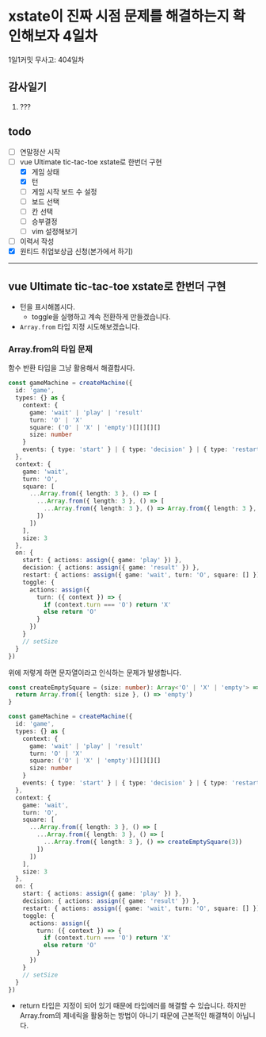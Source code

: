 # xstate이 진짜 시점 문제를 해결하는지 확인해보자 4일차

1일1커밋 무사고: 404일차

## 감사일기

1. ???

## todo

- [ ] 연말정산 시작
- [ ] vue Ultimate tic-tac-toe xstate로 한번더 구현
  - [x] 게임 상태
  - [x] 턴
  - [ ] 게임 시작 보드 수 설정
  - [ ] 보드 선택
  - [ ] 칸 선택
  - [ ] 승부결정
  - [ ] vim 설정해보기
- [ ] 이력서 작성
- [x] 원티드 취업보상금 신청(본가에서 하기)

---

## vue Ultimate tic-tac-toe xstate로 한번더 구현

- 턴을 표시해봅시다.
  - toggle을 실행하고 계속 전환하게 만들겠습니다.
- `Array.from` 타입 지정 시도해보겠습니다. 

### Array.from의 타입 문제

함수 반환 타입을 그냥 활용해서 해결합시다.

```ts
const gameMachine = createMachine({
  id: 'game',
  types: {} as {
    context: {
      game: 'wait' | 'play' | 'result'
      turn: 'O' | 'X'
      square: ('O' | 'X' | 'empty')[][][][]
      size: number
    }
    events: { type: 'start' } | { type: 'decision' } | { type: 'restart' } | { type: 'toggle' }
  },
  context: {
    game: 'wait',
    turn: 'O',
    square: [
      ...Array.from({ length: 3 }, () => [
        ...Array.from({ length: 3 }, () => [
          ...Array.from({ length: 3 }, () => Array.from({ length: 3 }, () => 'empty')) // type error
        ])
      ])
    ],
    size: 3
  },
  on: {
    start: { actions: assign({ game: 'play' }) },
    decision: { actions: assign({ game: 'result' }) },
    restart: { actions: assign({ game: 'wait', turn: 'O', square: [] }) },
    toggle: {
      actions: assign({
        turn: ({ context }) => {
          if (context.turn === 'O') return 'X'
          else return 'O'
        }
      })
    }
    // setSize
  }
})
```

위에 저렇게 하면 문자열이라고 인식하는 문제가 발생합니다.

```ts
const createEmptySquare = (size: number): Array<'O' | 'X' | 'empty'> => {
  return Array.from({ length: size }, () => 'empty')
}

const gameMachine = createMachine({
  id: 'game',
  types: {} as {
    context: {
      game: 'wait' | 'play' | 'result'
      turn: 'O' | 'X'
      square: ('O' | 'X' | 'empty')[][][][]
      size: number
    }
    events: { type: 'start' } | { type: 'decision' } | { type: 'restart' } | { type: 'toggle' }
  },
  context: {
    game: 'wait',
    turn: 'O',
    square: [
      ...Array.from({ length: 3 }, () => [
        ...Array.from({ length: 3 }, () => [
          ...Array.from({ length: 3 }, () => createEmptySquare(3))
        ])
      ])
    ],
    size: 3
  },
  on: {
    start: { actions: assign({ game: 'play' }) },
    decision: { actions: assign({ game: 'result' }) },
    restart: { actions: assign({ game: 'wait', turn: 'O', square: [] }) },
    toggle: {
      actions: assign({
        turn: ({ context }) => {
          if (context.turn === 'O') return 'X'
          else return 'O'
        }
      })
    }
    // setSize
  }
})
```

- return 타입은 지정이 되어 있기 때문에 타입에러를 해결할 수 있습니다. 하지만 Array.from의 제네릭을 활용하는 방법이 아니기 때문에 근본적인 해결책이 아닙니다.

